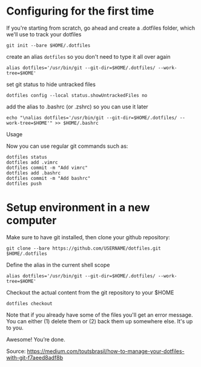 # Configuring for the first time

If you're starting from scratch, go ahead and create a .dotfiles folder, which we'll use to track your dotfiles

`git init --bare $HOME/.dotfiles`

create an alias `dotfiles` so you don't need to type it all over again

`alias dotfiles='/usr/bin/git --git-dir=$HOME/.dotfiles/ --work-tree=$HOME'`

set git status to hide untracked files

`dotfiles config --local status.showUntrackedFiles no`

add the alias to .bashrc (or .zshrc) so you can use it later

`echo "\nalias dotfiles='/usr/bin/git --git-dir=$HOME/.dotfiles/ --work-tree=$HOME'" >> $HOME/.bashrc`

Usage

Now you can use regular git commands such as:

```
dotfiles status
dotfiles add .vimrc
dotfiles commit -m "Add vimrc"
dotfiles add .bashrc
dotfiles commit -m "Add bashrc"
dotfiles push
```

# Setup environment in a new computer

Make sure to have git installed, then clone your github repository:

`git clone --bare https://github.com/USERNAME/dotfiles.git $HOME/.dotfiles`

Define the alias in the current shell scope

`alias dotfiles='/usr/bin/git --git-dir=$HOME/.dotfiles/ --work-tree=$HOME'`

Checkout the actual content from the git repository to your $HOME

`dotfiles checkout`

Note that if you already have some of the files you'll get an error message. You can either (1) delete them or (2) back them up somewhere else. It's up to you.

Awesome! You’re done.

Source: https://medium.com/toutsbrasil/how-to-manage-your-dotfiles-with-git-f7aeed8adf8b
